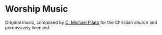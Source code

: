 # Worship Music

Original music, composed by [C. Michael Pilato](http://cmichaelpilato.com) for the Christian church and permissively licensed.
